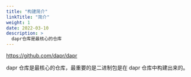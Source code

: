 ```yaml
---
title: "构建简介"
linkTitle: "简介"
weight: 1
date: 2022-03-10
description: >
  dapr仓库是最核心的仓库
---
```


https://github.com/dapr/dapr

dapr 仓库是最核心的仓库，最重要的是二进制包是在 dapr 仓库中构建出来的。

